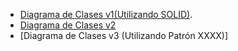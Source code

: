   -  [Diagrama de Clases v1(Utilizando SOLID)](https://drive.google.com/file/d/1Ogr0PiFws1k99FMd961p6ZAIdnAxd8MX/view?usp=sharing).
  -  [Diagrama de Clases v2](https://drive.google.com/file/d/1sYdv_h2_8dHctP3aGQ63PYi-9FGqujCH/view?usp=sharing)
  - [Diagrama de Clases v3 (Utilizando Patrón XXXX)] 
